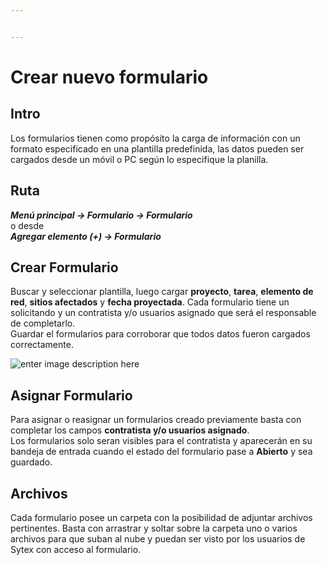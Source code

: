 ```yaml
---


---
```


<h1 id="crear-nuevo-formulario">Crear nuevo formulario</h1>
<h2 id="intro">Intro</h2>
<p>Los formularios tienen como propósito la carga de información con un formato especificado en una plantilla predefinida,  las datos pueden ser cargados desde un móvil o PC según lo especifique la planilla.</p>
<h2 id="ruta">Ruta</h2>
<p><em><strong>Menú principal -&gt; Formulario -&gt; Formulario</strong></em><br>
o desde<br>
<em><strong>Agregar elemento (+) -&gt; Formulario</strong></em></p>
<h2 id="crear-formulario">Crear Formulario</h2>
<p>Buscar y seleccionar plantilla, luego cargar <strong>proyecto</strong>, <strong>tarea</strong>, <strong>elemento de red</strong>, <strong>sitios afectados</strong> y <strong>fecha proyectada</strong>. Cada formulario tiene un solicitando y un contratista y/o usuarios asignado que será el responsable de completarlo.<br>
Guardar el formularios para corroborar que todos datos fueron cargados correctamente.</p>
<p><img src="https://lh3.googleusercontent.com/GiX4jQSCGcipMSMKwLLDVKFhkIMKAhQSjOcqUn9MwJJ6gCt9ph9llqPSD8yuIHqMsIu88UKZy4M" alt="enter image description here" title="Formulario Nuevo"></p>
<h2 id="asignar-formulario">Asignar Formulario</h2>
<p>Para asignar o reasignar un formularios creado previamente basta con completar los campos <strong>contratista y/o usuarios asignado</strong>.<br>
Los formularios solo seran visibles para el contratista y aparecerán en su bandeja de entrada cuando el estado del formulario pase a <strong>Abierto</strong> y sea guardado.</p>
<h2 id="archivos">Archivos</h2>
<p>Cada formulario posee un carpeta con la posibilidad de adjuntar archivos pertinentes. Basta con arrastrar y soltar sobre la carpeta uno o varios archivos para que suban al nube y puedan ser visto por los usuarios de Sytex con acceso al formulario.</p>

